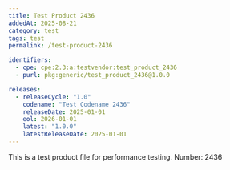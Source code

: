 ```yaml
---
title: Test Product 2436
addedAt: 2025-08-21
category: test
tags: test
permalink: /test-product-2436

identifiers:
  - cpe: cpe:2.3:a:testvendor:test_product_2436
  - purl: pkg:generic/test_product_2436@1.0.0

releases:
  - releaseCycle: "1.0"
    codename: "Test Codename 2436"
    releaseDate: 2025-01-01
    eol: 2026-01-01
    latest: "1.0.0"
    latestReleaseDate: 2025-01-01
---
```


This is a test product file for performance testing. Number: 2436
